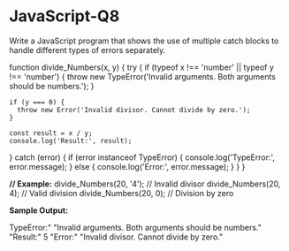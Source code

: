 # JavaScript-Q8
Write a JavaScript program that shows the use of multiple catch blocks to handle different types of errors separately.

function divide_Numbers(x, y) {
  try {
    if (typeof x !== 'number' || typeof y !== 'number') {
      throw new TypeError('Invalid arguments. Both arguments should be numbers.');
    }
  
    if (y === 0) {
      throw new Error('Invalid divisor. Cannot divide by zero.');
    }
  
    const result = x / y;
    console.log('Result:', result);
  } catch (error) {
    if (error instanceof TypeError) {
      console.log('TypeError:', error.message);
    } else {
      console.log('Error:', error.message);
    }
  }
}

**// Example:**
divide_Numbers(20, '4'); // Invalid divisor
divide_Numbers(20, 4);  //  Valid division
divide_Numbers(20, 0); // Division by zero

**Sample Output:**

TypeError:"
"Invalid arguments. Both arguments should be numbers."
"Result:"
5
"Error:"
"Invalid divisor. Cannot divide by zero."
